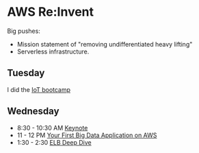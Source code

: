 # AWS Re:Invent

Big pushes: 
* Mission statement of "removing undifferentiated heavy lifting"
* Serverless infrastructure.  

## Tuesday
I did the [IoT bootcamp](./IoTBootCamp)

## Wednesday

* 8:30 - 10:30 AM [Keynote](./Keynote1.md)
* 11 - 12 PM [Your First Big Data Application on AWS](./FirstBigDataAppOnAWS.md )
* 1:30 - 2:30 [ELB Deep Dive](./ELBDeepDive.md)
